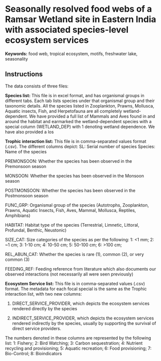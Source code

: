# Seasonally resolved food webs of a Ramsar Wetland site in Eastern India with associated species-level ecosystem services #

**Keywords:** food web, tropical ecosystem, motifs, freshwater lake, seasonality


## Instructions ##
The data consists of three files:

**Species list:** This file is in excel format, and has organismal groups in different tabs. Each tab lists species under that organismal group and their taxonomic details. All the species listed in Zooplankton, Prawns, Mollusca, Aquatic insects, Fish, and Herpetofauna are all completely wetland-dependent. We have provided a full list of Mammals and Aves found in and around the habitat and earmarked the wetland-dependent species with a special column (WETLAND_DEP) with 1 denoting wetland dependence. We have also provided a los


**Trophic interaction list:**  This file is in comma-separated values format (.csv). The different columns depict:
SL: Serial number of species
Species: Name of the species

PREMONSOON: Whether the species has been observed in the Premonsoon season

MONSOON: Whether the species has been observed in the Monsoon season

POSTMONSOON: Whether the species has been observed in the Postmonsoon season

FUNC_GRP: Organismal group of the species (Autotrophs, Zooplankton, Prawns, Aquatic Insects, Fish, Aves, Mammal, Mollusca, Reptiles, Amphibians)

HABITAT: Habitat type of the species (Terrestrial, Limnetic, Littoral, Profundal, Benthic, Neustonic)

SIZE_CAT: Size categories of the species as per the following:
1: <1 mm;
2: ~1 cm;
3: 1-10 cm;
4: 10-50 cm;
5: 50-100 cm;
6: >100 cm;

REL_ABUN_CAT: Whether the species is rare (1), common (2), or very common (3)

FEEDING_REF: Feeding reference from literature which also documents our observed interactions (not necessarily all were seen previously)

**Ecosystem Service list:** This file is in comma-separated values (.csv) format. The metadata for each focal special is the same as the Trophic interaction list, with two new columns:

   1. DIRECT_SERVICE_PROVIDER, which depicts the ecosystem services rendered directly by the species
   
   2. INDIRECT_SERVICE_PROVIDER, which depicts the ecosystem services rendered indirectly by the species, usually by supporting the survival of direct service providers.
   
The numbers denoted in these columns are represented by the following list:
1: Fishery;
2: Bird Watching;
3: Carbon sequestration;
4: Nutrient recycling and provisioning;
5: Aquatic recreation;
6: Food provisioning;
7: Bio-Control;
8: Bioindicators


